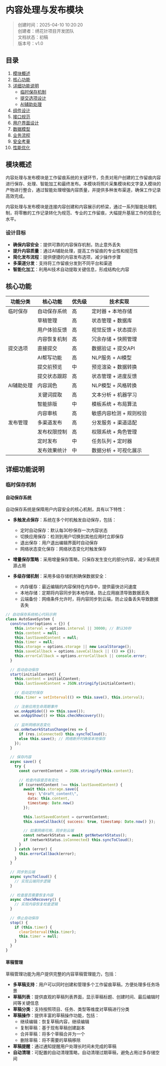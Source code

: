 # 内容处理与发布模块

> 创建时间：2025-04-10 10:20:20  
> 创建者：绣花针项目开发团队  
> 文档状态：初稿  
> 版本号：v1.0

## 目录

1. [模块概述](#模块概述)
2. [核心功能](#核心功能)
3. [详细功能说明](#详细功能说明)
   - [临时保存机制](#临时保存机制)
   - [提交选项设计](#提交选项设计)
   - [AI辅助处理](#AI辅助处理)
4. [组件设计](#组件设计)
5. [接口规范](#接口规范)
6. [用户界面设计](#用户界面设计)
7. [数据模型](#数据模型)
8. [业务流程](#业务流程)
9. [安全考量](#安全考量)
10. [性能优化](#性能优化)

## 模块概述

内容处理与发布模块是工作留痕系统的关键环节，负责对用户创建的工作留痕内容进行保存、处理、智能加工和最终发布。本模块将照片采集模块和文字录入模块的产物进行整合，通过智能处理增强内容质量，并提供多种发布渠道，确保工作记录高效完成。

内容处理与发布模块是连接内容创建和内容展示的桥梁，通过一系列智能处理机制，将零散的工作记录转化为规范、专业的工作留痕，大幅提升基层工作的信息化水平。

### 设计目标

- **确保内容安全**：提供可靠的内容保存机制，防止意外丢失
- **提升内容质量**：通过AI辅助处理，提高工作留痕的专业性和规范性
- **简化发布流程**：提供便捷的内容发布选项，减少操作步骤
- **多渠道分发**：支持将工作留痕分发到不同平台和渠道
- **智能化加工**：利用AI技术自动提取关键信息，形成结构化内容

## 核心功能

| 功能分类 | 核心功能 | 优先级 | 技术实现 |
|---------|---------|-------|---------|
| 临时保存 | 自动保存系统 | 高 | 定时器 + 本地存储 |
| | 草稿管理 | 高 | 状态管理 + 数据库 |
| | 用户体验反馈 | 高 | 视觉反馈 + 状态提示 |
| | 内容恢复机制 | 高 | 冗余存储 + 快照管理 |
| 提交选项 | 直接提交 | 高 | 数据验证 + 提交API |
| | AI帮写功能 | 高 | NLP服务 + AI模型 |
| | 提交前预览 | 中 | 预览渲染 + 数据转换 |
| | 提交状态跟踪 | 高 | 状态管理 + 进度反馈 |
| AI辅助处理 | 内容润色 | 高 | NLP模型 + 风格转换 |
| | 关键词提取 | 高 | 文本分析 + 机器学习 |
| | 智能排版 | 中 | 模板系统 + 布局算法 |
| | 内容审核 | 高 | 敏感内容检测 + 规则校验 |
| 发布管理 | 多渠道发布 | 高 | 分发服务 + 渠道适配 |
| | 发布权限控制 | 高 | 权限系统 + 角色管理 |
| | 定时发布 | 中 | 任务队列 + 定时器 |
| | 发布效果统计 | 中 | 数据分析 + 可视化展示 |

## 详细功能说明

### 临时保存机制

#### 自动保存系统

自动保存系统是保障用户内容安全的核心机制，具有以下特性：

- **多触发点保存**：系统在多个时机触发自动保存，包括：
  - 定时自动保存：默认每30秒保存一次内容状态
  - 切换应用保存：检测到用户切换到其他应用时立即保存
  - 退出保存：用户退出编辑界面时自动保存
  - 网络状态变化保存：网络状态变化时触发保存

- **增量保存策略**：采用增量保存策略，只保存发生变化的部分内容，减少系统资源占用

- **多级存储机制**：采用多级存储机制确保数据安全：
  - 内存缓存：最近编辑的内容保持在内存中，提供最快访问速度
  - 本地存储：定期将内容同步到本地存储，防止应用崩溃导致数据丢失
  - 云端备份：网络条件允许时，将内容同步到云端，防止设备丢失导致数据丢失

```javascript
// 自动保存系统核心代码示例
class AutoSaveSystem {
  constructor(options = {}) {
    this.interval = options.interval || 30000; // 默认30秒
    this.content = null;
    this.lastSavedContent = null;
    this.timer = null;
    this.storage = options.storage || new LocalStorage();
    this.saveCallback = options.saveCallback || (() => {});
    this.errorCallback = options.errorCallback || console.error;
  }
  
  // 启动自动保存
  start(initialContent) {
    this.content = initialContent;
    this.lastSavedContent = JSON.stringify(initialContent);
    
    // 启动定时保存
    this.timer = setInterval(() => this.save(), this.interval);
    
    // 注册应用生命周期事件
    wx.onAppHide(() => this.save());
    wx.onAppShow(() => this.checkRecovery());
    
    // 监听网络状态变化
    wx.onNetworkStatusChange(res => {
      if (res.isConnected) this.syncToCloud();
      else this.save(); // 网络断开时确保本地保存
    });
  }
  
  // 保存内容
  async save() {
    try {
      const currentContent = JSON.stringify(this.content);
      
      // 检查内容是否有变化
      if (currentContent !== this.lastSavedContent) {
        await this.storage.save({
          key: \"draft_content\",
          data: this.content,
          timestamp: Date.now()
        });
        
        this.lastSavedContent = currentContent;
        this.saveCallback({ success: true, timestamp: Date.now() });
        
        // 如果网络可用，同步到云端
        const networkStatus = await getNetworkStatus();
        if (networkStatus.isConnected) this.syncToCloud();
      }
    } catch (error) {
      this.errorCallback(error);
    }
  }
  
  // 同步到云端
  async syncToCloud() {
    // 实现云端同步逻辑
  }
  
  // 检查是否需要恢复内容
  async checkRecovery() {
    // 实现内容恢复检查逻辑
  }
  
  // 停止自动保存
  stop() {
    if (this.timer) {
      clearInterval(this.timer);
      this.timer = null;
    }
  }
}
```

#### 草稿管理

草稿管理功能为用户提供完整的内容草稿管理能力，包括：

- **多草稿支持**：用户可以同时创建和管理多个工作留痕草稿，方便处理多任务场景
- **草稿列表**：提供直观的草稿列表界面，显示草稿标题、创建时间、最后编辑时间等关键信息
- **草稿分类**：支持按照项目、任务、类型等维度对草稿进行分类
- **草稿操作**：提供丰富的草稿操作功能，包括：
  - 继续编辑：恢复草稿内容，继续编辑
  - 复制草稿：基于现有草稿创建副本
  - 合并草稿：将多个草稿合并为一个
  - 删除草稿：将不需要的草稿移除
- **草稿提醒**：通过通知提醒用户处理长时间未完成的草稿
- **自动清理**：可配置的自动清理策略，自动清理过期草稿，避免占用过多存储空间
